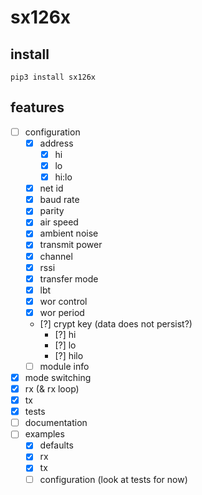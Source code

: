 # sx126x

## install

```shell
pip3 install sx126x
```

## features

- [ ] configuration
  - [X] address
    - [X] hi
    - [X] lo
    - [X] hi:lo
  - [X] net id
  - [X] baud rate
  - [X] parity
  - [X] air speed
  - [X] ambient noise
  - [X] transmit power
  - [X] channel
  - [X] rssi
  - [X] transfer mode
  - [X] lbt
  - [X] wor control
  - [X] wor period
  - [?] crypt key (data does not persist?)
    - [?] hi
    - [?] lo
    - [?] hilo
  - [ ] module info
- [X] mode switching
- [X] rx (& rx loop)
- [X] tx
- [X] tests
- [ ] documentation
- [ ] examples
  - [X] defaults
  - [X] rx
  - [X] tx
  - [ ] configuration (look at tests for now)
